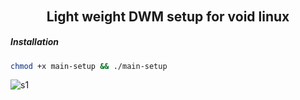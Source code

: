 ###### <h2 align="center"> Light weight DWM setup for void linux </h2>


#####  Installation

```bash
chmod +x main-setup && ./main-setup
```

![s1](https://raw.githubusercontent.com/yperta/walls/main/screenshots/dwm_void.png)


